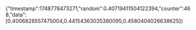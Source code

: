 {"timestamp":1748778473271,"random":0.40719411504122394,"counter":468,"data":[0.4006828557475004,0.44154363035380095,0.4580404026638625]}
